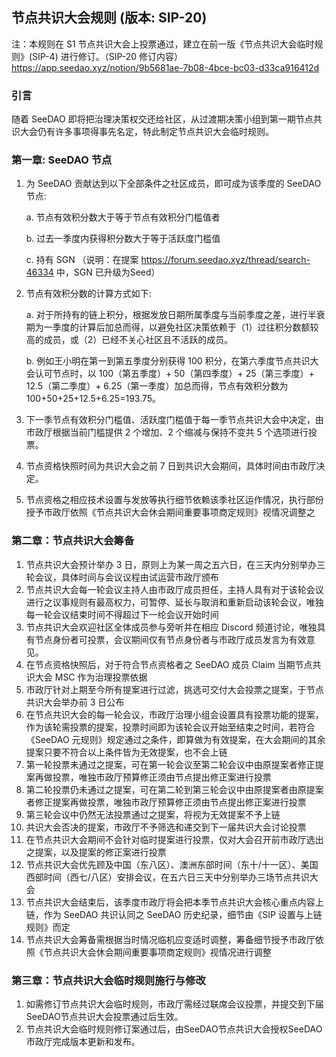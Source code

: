 ## 节点共识大会规则 (版本: SIP-20)

注：本规则在 S1 节点共识大会上投票通过，建立在前一版《节点共识大会临时规则》(SIP-4) 进行修订。（SIP-20 修订内容）
https://app.seedao.xyz/notion/9b5681ae-7b08-4bce-bc03-d33ca916412d

### 引言

随着 SeeDAO 即将把治理决策权交还给社区，从过渡期决策小组到第一期节点共识大会仍有许多事项得事先名定，特此制定节点共识大会临时规则。

### 第一章: SeeDAO 节点

1. 为 SeeDAO 贡献达到以下全部条件之社区成员，即可成为该季度的 SeeDAO 节点:

    a. 节点有效积分数大于等于节点有效积分门槛值者
    
    b. 过去一季度内获得积分数大于等于活跃度门槛值
    
    c. 持有 SGN
   （说明：在提案 https://forum.seedao.xyz/thread/search-46334 中，SGN 已升级为Seed）

3. 节点有效积分数的计算方式如下:

    a. 对于所持有的链上积分，根据发放日期所属季度与当前季度之差，进行半衰期为一季度的计算后加总而得，以避免社区决策依赖于（1）过往积分数额较高的成员，或（2）已经不关心社区且不活跃的成员。
    
    b. 例如王小明在第一到第五季度分别获得 100 积分，在第六季度节点共识大会认可节点时，以 100（第五季度）+ 50（第四季度）+ 25（第三季度）+ 12.5（第二季度）+ 6.25（第一季度）加总而得，节点有效积分数为 100+50+25+12.5+6.25=193.75。

4. 下一季节点有效积分门槛值、活跃度门槛值于每一季节点共识大会中决定，由市政厅根据当前门槛提供 2 个增加、2 个缩减与保持不变共 5 个选项进行投票。

5. 节点资格快照时间为共识大会之前 7 日到共识大会期间，具体时间由市政厅决定。
6. 节点资格之相应技术设置与发放等执行细节依赖该季社区运作情况，执行部份授予市政厅依照《节点共识大会休会期间重要事项商定规则》视情况调整之

### 第二章：节点共识大会筹备

1. 节点共识大会预计举办 3 日，原则上为某一周之五六日，在三天内分别举办三轮会议，具体时间与会议议程由试运营市政厅颁布
2. 节点共识大会每一轮会议主持人由市政厅成员担任，主持人具有对于该轮会议进行之议事规则有最高权力，可暂停、延长与取消和重新启动该轮会议，唯独每一轮会议结束时间不得超过下一纶会议开始时间
3. 节点共识大会欢迎社区全体成员参与旁听并在相应 Discord 频道讨论，唯独具有节点身份者可投票，会议期间仅有节点身份者与市政厅成员发言为有效意见。
4. 在节点资格快照后，对于符合节点资格者之 SeeDAO 成员 Claim 当期节点共识大会 MSC 作为治理投票依据
5. 市政厅针对上期至今所有提案进行过滤，挑选可交付大会投票之提案，于节点共识大会举办前 3 日公布
6. 在节点共识大会的每一轮会议，市政厅治理小组会设置具有投票功能的提案，作为该轮需投票的提案，投票时间即为该轮会议开始至结束之时间，若符合《SeeDAO 元规则》规定通过之条件，即算做为有效提案，在大会期间的其余提案只要不符合以上条件皆为无效提案，也不会上链
7. 第一轮投票未通过之提案，可在第一轮会议至第二轮会议中由原提案者修正提案再做投票，唯独市政厅预算修正须由节点提出修正案进行投票
8. 第二轮投票仍未通过之提案，可在第二轮到第三轮会议中由原提案者由原提案者修正提案再做投票，唯独市政厅预算修正须由节点提出修正案进行投票
9. 第三轮会议中仍然无法投票通过之提案，将视为无效提案不予上链
10. 共识大会否决的提案，市政厅不予筛选和递交到下一届共识大会讨论投票
11. 在节点共识大会期间不会针对临时提案进行投票，仅对大会召开前市政厅选出之提案，以及提案的修正案进行投票
12. 节点共识大会优先顾及中国（东八区）、澳洲东部时间（东十/十一区）、美国西部时间（西七/八区）安排会议，在五六日三天中分别举办三场节点共识大会
13. 节点共识大会结束后，该季度市政厅将会把本季节点共识大会核心重点内容上链，作为 SeeDAO 共识认同之 SeeDAO 历史纪录，细节由《SIP 设置与上链规则》而定
14. 节点共识大会筹备需根据当时情况临机应变适时调整，筹备细节授予市政厅依照《节点共识大会休会期间重要事项商定规则》视情况进行调整

### 第三章：节点共识大会临时规则施行与修改

1. 如需修订节点共识大会临时规则，市政厅需经过联席会议投票，并提交到下届SeeDAO节点共识大会投票通过后生效。
2. 节点共识大会临时规则修订案通过后，由SeeDAO节点共识大会授权SeeDAO市政厅完成版本更新和发布。
